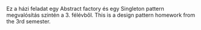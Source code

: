 Ez a házi feladat egy Abstract factory és egy Singleton pattern megvalósítás szintén a 3. félévből.
This is a design pattern homework from the 3rd semester.
